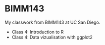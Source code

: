 # BIMM143

My classwork from BIMM143 at UC San Diego. 

- Class 4: Introduction to R 
- Class 4: Data vizualisation with ggplot2

